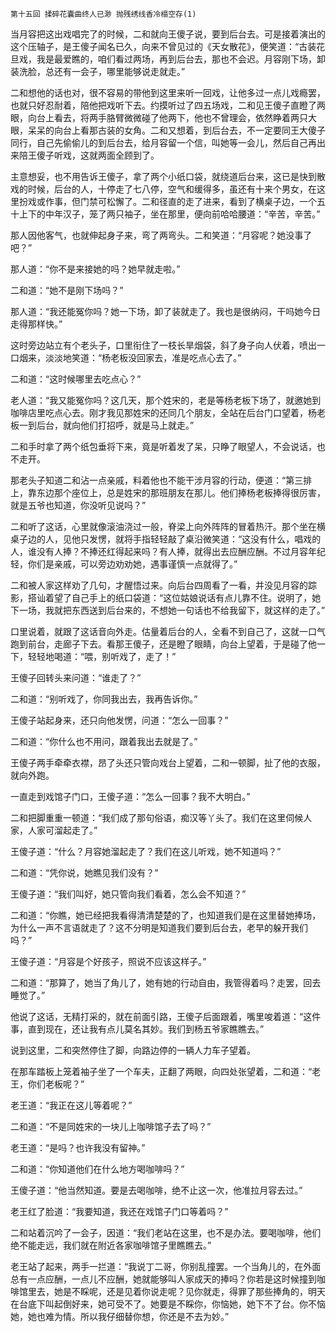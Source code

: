    第十五回 揉碎花囊曲终人已渺 抛残绣线香冷榻空存(1) 

   当月容把这出戏唱完了的时候，二和就向王傻子说，要到后台去。可是接着演出的这个压轴子，是王傻子闻名已久，向来不曾见过的《天女散花》，便笑道：“古装花旦戏，我是最爱瞧的，咱们看过两场，再到后台去，那也不会迟。月容刚下场，卸装洗脸，总还有一会子，哪里能够说走就走。”

   二和想他的话也对，很不容易的带他到这里来听一回戏，让他多过一点儿戏瘾罢，也就只好忍耐着，陪他把戏听下去。约摸听过了四五场戏，二和见王傻子直瞪了两眼，向台上看去，将两手胳臂微微碰了他两下，他也不曾理会，依然睁着两只大眼，呆呆的向台上看那古装的女角。二和又想着，到后台去，不一定要同王大傻子同行，自己先偷偷儿的到后台去，给月容留一个信，叫她等一会儿，然后自己再出来陪王傻子听戏，这就两面全顾到了。

   主意想妥，也不用告诉王傻子，拿了两个小纸口袋，就绕道后台来，这已是快到散戏的时候，后台的人，十停走了七八停，空气和缓得多，虽还有十来个男女，在这里扮戏或作事，但门禁可松懈了。二和径直的走了进来，看到了横桌子边，一个五十上下的中年汉子，笼了两只袖子，坐在那里，便向前哈哈腰道：“辛苦，辛苦。”

   那人因他客气，也就伸起身子来，弯了两弯头。二和笑道：“月容呢？她没事了吧？”

   那人道：“你不是来接她的吗？她早就走啦。”

   二和道：“她不是刚下场吗？”

   那人道：“我还能冤你吗？她一下场，卸了装就走了。我也是很纳闷，干吗她今日走得那样快。”

   这时旁边站立有个老头子，口里衔住了一枝长旱烟袋，斜了身子向人伏着，喷出一口烟来，淡淡地笑道：“杨老板没回家去，准是吃点心去了。”

   二和道：“这时候哪里去吃点心？”

   老人道：“我又能冤你吗？这几天，那个姓宋的，老是等杨老板下场了，就邀她到咖啡店里吃点心去。刚才我见那姓宋的还同几个朋友，全站在后台门口望着，杨老板一到后台，就向他们打招呼，就是马上就走。”

   二和手时拿了两个纸包垂将下来，竟是听着发了呆，只睁了眼望人，不会说话，也不走开。

   那老头子知道二和沾一点亲戚，料着他也不能干涉月容的行动，便道：“第三排上，靠东边那个座位上，总是姓宋的那班朋友在那儿。他们捧杨老板捧得很厉害，就是五爷也知道，你没听见说吗？”

   二和听了这话，心里就像滚油浇过一般，脊梁上向外阵阵的冒着热汗。那个坐在横桌子边的人，见他只发愣，就将手指轻轻敲了桌沿微笑道：“这没有什么，唱戏的人，谁没有人捧？不捧还红得起来吗？有人捧，就得出去应酬应酬。不过月容年纪轻，你们是亲戚，可以旁边劝劝她，遇事谨慎一点就得了。”

   二和被人家这样劝了几句，才醒悟过来。向后台四周看了一看，并没见月容的踪影，搭讪着望了自己手上的纸口袋道：“这位姑娘说话有点儿靠不住。说明了，她下一场，我就把东西送到后台来的，不想她一句话也不给我留下，就这样的走了。”

   口里说着，就跟了这话音向外走。估量着后台的人，全看不到自己了，这就一口气跑到前台，走廊子下去。看那王傻子，还是瞪了眼睛，向台上望着，于是碰了他一下，轻轻地喝道：“喂，别听戏了，走了！”

   王傻子回转头来问道：“谁走了？”

   二和道：“别听戏了，你同我出去，我再告诉你。”

   王傻子站起身来，还只向他发愣，问道：“怎么一回事？”

   二和道：“你什么也不用问，跟着我出去就是了。”

   王傻子两手牵牵衣襟，昂了头还只管向戏台上望着，二和一顿脚，扯了他的衣服，就向外跑。

   一直走到戏馆子门口，王傻子道：“怎么一回事？我不大明白。”

   二和把脚重重一顿道：“我们成了那句俗语，痴汉等丫头了。我们在这里伺候人家，人家可溜起走了。”

   王傻子道：“什么？月容她溜起走了？我们在这儿听戏，她不知道吗？”

   二和道：“凭你说，她瞧见我们没有？”

   王傻子道：“我们叫好，她只管向我们看着，怎么会不知道？”

   二和道：“你瞧，她已经把我看得清清楚楚的了，也知道我们是在这里替她捧场，为什么一声不言语就走了？这不分明是知道我们要到后台去，老早的躲开我们吗？”

   王傻子道：“月容是个好孩子，照说不应该这样子。”

   二和道：“那算了，她当了角儿了，她有她的行动自由，我管得着吗？走罢，回去睡觉了。”

   他说了这话，无精打采的，就在前面引路，王傻子后面跟着，嘴里唆着道：“这件事，直到现在，还让我有点儿莫名其妙。我们到杨五爷家瞧瞧去。”

   说到这里，二和突然停住了脚，向路边停的一辆人力车子望着。

   在那车踏板上笼着袖子坐了一个车夫，正翻了两眼，向四处张望着，二和道：“老王，你们老板呢？”

   老王道：“我正在这儿等着呢？”

   二和道：“不是同姓宋的一块儿上咖啡馆子去了吗？”

   老王道：“是吗？也许我没有留神。”

   二和道：“你知道他们在什么地方喝咖啡吗？”

   王傻子道：“他当然知道。要是去喝咖啡，绝不止这一次，他准拉月容去过。”

   老王红了脸道：“我要知道，我还在戏馆子门口等着吗？”

   二和站着沉吟了一会子，因道：“我们老站在这里，也不是办法。要喝咖啡，他们绝不能走远，我们就在附近各家咖啡馆子里瞧瞧去。”

   老王站了起来，两手一拦道：“我说丁二哥，你别乱撞罢。一个当角儿的，在外面总有一点应酬，一点儿不应酬，她就能够叫人家成天的捧吗？你若是这时候撞到咖啡馆里去，她是不睬呢，还是见着你说走呢？见你就走，得罪了那些捧角的，明天在台底下叫起倒好来，她可受不了。她要是不睬你，你恼她，她下不了台。你不恼她，她也难为情。所以我仔细替你想，你还是不去为妙。”

